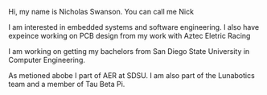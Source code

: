 Hi, my name is Nicholas Swanson. You can call me Nick

I am interested in embedded systems and software engineering. I also have expeince working on PCB design from my work with Aztec Eletric Racing

I am working on getting my bachelors from San Diego State University in Computer Engineering.

As metioned abobe I part of AER at SDSU. I am also part of the Lunabotics team and a member of Tau Beta Pi.
